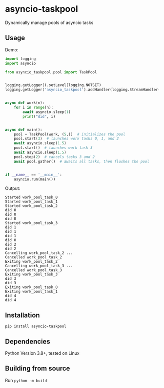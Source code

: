 # asyncio-taskpool

Dynamically manage pools of asyncio tasks

## Usage

Demo:
```python
import logging
import asyncio

from asyncio_taskpool.pool import TaskPool


logging.getLogger().setLevel(logging.NOTSET)
logging.getLogger('asyncio_taskpool').addHandler(logging.StreamHandler())


async def work(n):
    for i in range(n):
        await asyncio.sleep(1)
        print("did", i)


async def main():
    pool = TaskPool(work, (5,))  # initializes the pool
    pool.start(3)  # launches work tasks 0, 1, and 2
    await asyncio.sleep(1.5)
    pool.start()  # launches work task 3
    await asyncio.sleep(1.5)
    pool.stop(2)  # cancels tasks 3 and 2
    await pool.gather()  # awaits all tasks, then flushes the pool


if __name__ == '__main__':
    asyncio.run(main())
```

Output:
```
Started work_pool_task_0
Started work_pool_task_1
Started work_pool_task_2
did 0
did 0
did 0
Started work_pool_task_3
did 1
did 1
did 1
did 0
did 2
did 2
Cancelling work_pool_task_2 ...
Cancelled work_pool_task_2
Exiting work_pool_task_2
Cancelling work_pool_task_3 ...
Cancelled work_pool_task_3
Exiting work_pool_task_3
did 3
did 3
Exiting work_pool_task_0
Exiting work_pool_task_1
did 4
did 4
```

## Installation

`pip install asyncio-taskpool`

## Dependencies

Python Version 3.8+, tested on Linux

## Building from source

Run `python -m build`
